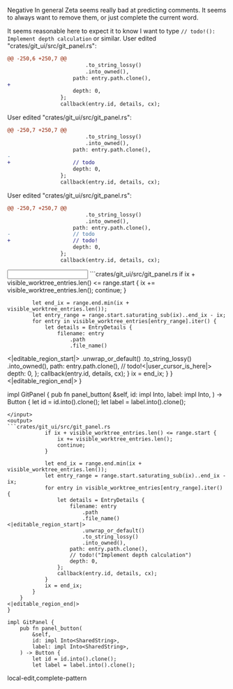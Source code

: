 <rating>Negative</rating>
<feedback>In general Zeta seems really bad at predicting comments. It seems to always want to remove them, or just complete the current word.

It seems reasonable here to expect it to know I want to type `// todo!(): Implement depth calculation` or similar.</feedback>
<events>
User edited "crates/git_ui/src/git_panel.rs":
```diff
@@ -250,6 +250,7 @@
                         .to_string_lossy()
                         .into_owned(),
                     path: entry.path.clone(),
+                    
                     depth: 0,
                 };
                 callback(entry.id, details, cx);

```

User edited "crates/git_ui/src/git_panel.rs":
```diff
@@ -250,7 +250,7 @@
                         .to_string_lossy()
                         .into_owned(),
                     path: entry.path.clone(),
-                    
+                    // todo
                     depth: 0,
                 };
                 callback(entry.id, details, cx);

```

User edited "crates/git_ui/src/git_panel.rs":
```diff
@@ -250,7 +250,7 @@
                         .to_string_lossy()
                         .into_owned(),
                     path: entry.path.clone(),
-                    // todo
+                    // todo!
                     depth: 0,
                 };
                 callback(entry.id, details, cx);

```
</events>
<input>
```crates/git_ui/src/git_panel.rs
            if ix + visible_worktree_entries.len() <= range.start {
                ix += visible_worktree_entries.len();
                continue;
            }

            let end_ix = range.end.min(ix + visible_worktree_entries.len());
            let entry_range = range.start.saturating_sub(ix)..end_ix - ix;
            for entry in visible_worktree_entries[entry_range].iter() {
                let details = EntryDetails {
                    filename: entry
                        .path
                        .file_name()
<|editable_region_start|>
                        .unwrap_or_default()
                        .to_string_lossy()
                        .into_owned(),
                    path: entry.path.clone(),
                    // todo!<|user_cursor_is_here|>
                    depth: 0,
                };
                callback(entry.id, details, cx);
            }
            ix = end_ix;
        }
    }
<|editable_region_end|>
}

impl GitPanel {
    pub fn panel_button(
        &self,
        id: impl Into<SharedString>,
        label: impl Into<SharedString>,
    ) -> Button {
        let id = id.into().clone();
        let label = label.into().clone();
```
</input>
<output>
```crates/git_ui/src/git_panel.rs
            if ix + visible_worktree_entries.len() <= range.start {
                ix += visible_worktree_entries.len();
                continue;
            }

            let end_ix = range.end.min(ix + visible_worktree_entries.len());
            let entry_range = range.start.saturating_sub(ix)..end_ix - ix;
            for entry in visible_worktree_entries[entry_range].iter() {
                let details = EntryDetails {
                    filename: entry
                        .path
                        .file_name()
<|editable_region_start|>
                        .unwrap_or_default()
                        .to_string_lossy()
                        .into_owned(),
                    path: entry.path.clone(),
                    // todo!("Implement depth calculation")
                    depth: 0,
                };
                callback(entry.id, details, cx);
            }
            ix = end_ix;
        }
    }
<|editable_region_end|>
}

impl GitPanel {
    pub fn panel_button(
        &self,
        id: impl Into<SharedString>,
        label: impl Into<SharedString>,
    ) -> Button {
        let id = id.into().clone();
        let label = label.into().clone();
```
</output>

<labels>
local-edit,complete-pattern
</labels>
